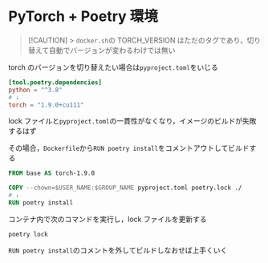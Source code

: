 # PyTorch + Poetry 環境

> [!CAUTION] > `docker.sh`の TORCH_VERSION はただのタグであり，切り替えて自動でバージョンが変わるわけでは無い

torch のバージョンを切り替えたい場合は`pyproject.toml`をいじる

```pyproject.toml
[tool.poetry.dependencies]
python = "^3.8"
# ↓
torch = "1.9.0+cu111"
```

lock ファイルと`pyproject.toml`の一貫性がなくなり，イメージのビルドが失敗するはず

その場合，`Dockerfile`から`RUN poetry install`をコメントアウトしてビルドする

```Dockerfile
FROM base AS torch-1.9.0

COPY --chown=$USER_NAME:$GROUP_NAME pyproject.toml poetry.lock ./
# ↓
RUN poetry install
```

コンテナ内で次のコマンドを実行し，lock ファイルを更新する

```shell
poetry lock
```

`RUN poetry install`のコメントを外してビルドしなおせば上手くいく
